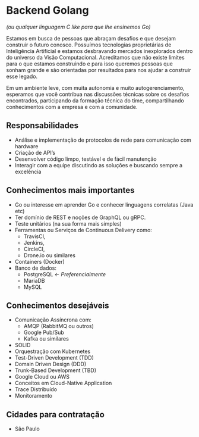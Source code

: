 # Backend Golang 
*(ou qualquer linguagem C like para que lhe ensinemos Go)*

Estamos em busca de pessoas que abraçam desafios e que desejam construir o futuro conosco. Possuímos tecnologias proprietárias de Inteligência Artificial e estamos desbravando mercados inexplorados dentro do universo da Visão Computacional. Acreditamos que não existe limites para o que estamos construindo e para isso queremos pessoas que sonham grande e são orientadas por resultados para nos ajudar a construir esse legado.


Em um ambiente leve, com muita autonomia e muito autogerenciamento, esperamos que você contribua nas discussões técnicas sobre os desafios encontrados, participando da formação técnica do time, compartilhando conhecimentos com a empresa e com a comunidade.

## Responsabilidades

- Análise e implementação de protocolos de rede para comunicação com hardware
- Criação de API’s
- Desenvolver código limpo, testável e de fácil manutenção
- Interagir com a equipe discutindo as soluções e buscando sempre a excelência

## Conhecimentos mais importantes

- Go ou interesse em aprender Go e conhecer linguagens correlatas (Java etc)
- Ter domínio de REST e noções de GraphQL ou gRPC.
- Teste unitários (na sua forma mais simples)
- Ferramentas ou Serviços de Continuous Delivery como: 
    - TravisCI, 
    - Jenkins, 
    - CircleCI, 
    - Drone.io ou similares
- Containers (Docker)
- Banco de dados:
    - PostgreSQL ← *Preferencialmente* 
    - MariaDB
    - MySQL

## Conhecimentos desejáveis

- Comunicação Assíncrona com:
    - AMQP (RabbitMQ ou outros)
    - Google Pub/Sub 
    - Kafka ou similares
- SOLID
- Orquestração com Kubernetes
- Test-Driven Development (TDD)
- Domain Driven Design (DDD)
- Trunk-Based Development (TBD)
- Google Cloud ou AWS
- Conceitos em Cloud-Native Application
- Trace Distribuído
- Monitoramento

## Cidades para contratação

- São Paulo

